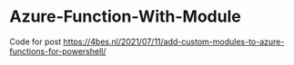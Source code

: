 # Azure-Function-With-Module

Code for post <https://4bes.nl/2021/07/11/add-custom-modules-to-azure-functions-for-powershell/>

